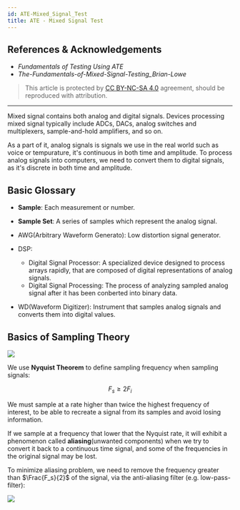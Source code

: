 ```yaml
---
id: ATE-Mixed_Signal_Test
title: ATE - Mixed Signal Test
---
```


## References & Acknowledgements

- *Fundamentals of Testing Using ATE*
- *The-Fundamentals-of-Mixed-Signal-Testing_Brian-Lowe*

> This article is protected by [CC BY-NC-SA 4.0](https://creativecommons.org/licenses/by/4.0/deed.en) agreement, should be reproduced with attribution.

---

Mixed signal contains both analog and digital signals. Devices processing mixed signal typically include ADCs, DACs, analog switches and multiplexers, sample-and-hold amplifiers, and so on.

As a part of it, analog signals is signals we use in the real world such as voice or tempurature, it's continuous in both time and amplitude. To process analog signals into computers, we need to convert them to digital signals, as it's discrete in both time and amplitude.

## Basic Glossary

- **Sample**: Each measurement or number.
- **Sample Set**: A series of samples which represent the analog signal.

- AWG(Arbitrary Waveform Generato): Low distortion signal generator.
- DSP:
  - Digital Signal Processor: A specialized device designed to process arrays rapidly, that are composed of digital representations of analog signals.
  - Digital Signal Processing: The process of analyzing sampled analog signal after it has been conberted into binary data.
- WD(Waveform Digitizer): Instrument that samples analog signals and converts them into digital values.

## Basics of Sampling Theory

![](https://cos.wiki-power.com/img/20220929094314.png)

We use **Nyquist Theorem** to define sampling frequency when sampling signals:

$$
F_s≥2F_i
$$

We must sample at a rate higher than twice the highest frequency of interest, to be able to recreate a signal from its samples and avoid losing information.

If we sample at a frequency that lower that the Nyquist rate, it will exhibit a phenomenon called **aliasing**(unwanted components) when we try to convert it back to a continuous time signal, and some of the frequencies in the original signal may be lost.

To minimize aliasing problem, we need to remove the frequency greater than $\Frac{F_s}{2}$ of the signal, via the anti-aliasing filter (e.g. low-pass-filter):

![](https://cos.wiki-power.com/img/20220930154335.png)